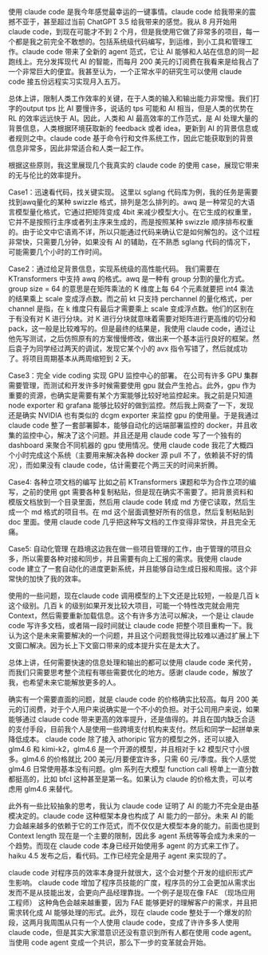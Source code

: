 使用 claude code 是我今年感觉最幸运的一键事情。claude code 给我带来的震撼不亚于，甚至超过当前 ChatGPT 3.5 给我带来的感觉。我从 8 月开始用 claude code，到现在可能才不到 2 个月，但是我使用它做了非常多的项目，每一个都是我之前完全不敢想的。包括系统级代码编写，到运维，到小工具和管理工作。claude code 带来了全新的 agent 范式，它让 AI 能够和人站在信息的同一起跑线上。充分发挥现代 AI 的智能，而每月 200 美元的订阅费在我看来是给我占了一个非常巨大的便宜。我甚至认为，一个正常水平的研究生可以使用 claude code 接五份远程实习实现月入五万。


总体上讲，限制人类工作效率的关键，在于人类的输入和输出能力非常慢。我们打字的output tps 比 AI 要慢许多，说话的 tps 可能和 AI 相当，但是人类的优势在 RL 的效率远远快于 AI。因此，人类和 AI 最高效率的工作范式，是 AI 处理大量的背景信息，人类根据环境获取新的 feedback 或者 idea，更新到 AI 的背景信息或者规则之中。claude code 基于命令行和文件系统工作，因此它能获取到的背景信息非常多，因此非常适合和人类一起工作。

根据这些原则，我这里展现几个我真实的 claude code 的使用 case，展现它带来的无与伦比的效率提升。

Case1：迅速看代码，找关键实现。
这里以 sglang 代码库为例，我的任务是需要找到awq量化的某种 swizzle 格式，排列是怎么排列的。awq 是一种常见的大语言模型量化格式，它通过把矩阵变成 4bit 来减少模型大小。在它生成的权重里，它并不是按照行主序或者列主序来生成的，而是按照某种 swizzle 顺序排布权重的。由于论文中它语焉不详，所以只能通过代码来确认它是如何解包的。这个过程非常快，只需要几分钟，如果没有 AI 的辅助，在不熟悉 sglang 代码的情况下，可能需要几个小时的工作时间。 

Case2：通过给足背景信息，实现系统级的高性能代码。
我们需要在 KTransformers 中支持 awq 的格式。awq 是一种有 group 分割的量化方式。group size = 64 的意思是在矩阵乘法的 K 维度上每 64 个元素就要把 int4 乘法的结果乘上 scale 变成浮点数。而之前 kt 只支持 perchannel 的量化格式，per channel 是指，在 k 维度只有最后才需要乘上 scale 变成浮点数。他们的区别在于有没有对 K 进行分块。对 K 进行分块就意味着需要对矩阵进行更高维的切分和 pack，这一般是比较难写的。但是最终的结果是，我使用 claude code，通过让他先写测试，之后仿照原有的方案慢慢修改，做出来一个基本运行良好的框架。然后袁子为同学经过两天的调试，发现它某个小的 avx 指令写错了，然后就成功了。将项目周期基本从两周缩短到 2 天。

Case3：完全 vide coding 实现 GPU 监控中心的部署。
在公司有许多 GPU 集群需要管理，而测试和开发许多时候需要使用 gpu 就会产生抢占。此外，gpu 作为重要的资源，也确实是需要有某个方案能够比较好地监控起来。我之前是只知道 node exporter 和 grafana 能够比较好的做到监控。然后我上网查了一下，发现还是确实 NVIDIA 也有类似的 dcgm exporter 来监控 gpu 的使用量。于是我通过 claude code 整了一套部署脚本，能够自动化的远端部署监控的 docker，并且收集的监控中心，解决了这个问题。并且还是用 claude code 写了一个独有的 dashboard 来聚合不同机器的 gpu 使用情况。使用 claude code 我花了大概四个小时完成这个系统（主要用来解决各种 docker 源 pull 不了，依赖装不好的情况），而如果没有 claude code，估计需要花个两三天的时间来折腾。

Case4: 各种立项文档的编写
比如之前 KTransformers 课题和华为合作立项的编写，之前的使用 gpt 需要各种复制粘贴，但是现在确实不需要了。把背景资料和模版文档放到一个目录里面，然后用 claude code 转成 md 方便它读取，然后生成一个 md 格式的项目书。在 md 这个层面调整好所有的信息，然后复制粘贴到 doc 里面。使用 claude code 几乎把这种写文档的工作变得非常快，并且完全无痛。

Case5: 自动化管理
在趋境这边我在做一些项目管理的工作，由于管理的项目众多，所以需要各种对接和同步，并且需要有向上汇报的需求。我使用 claude code 建立了一套自动化的进度更新系统，并且能够自动生成日报和周报。这个非常快的加快了我的效率。


使用的一些问题，现在claude code 调用模型的上下文还是比较短，一般是几百 k 这个级别。几百 k 的级别如果开发比较大项目，可能一个特性改完就会用完 Context，然后需要重新加载信息。这个有许多方法可以解决，一个是让 claude code 写许多文档，或者隔一段时间就让 claude code 把整个项目重构一下。我认为这个是未来需要解决的一个问题，并且这个问题我觉得比较难以通过扩展上下文窗口解决。因为长上下文窗口带来的成本提升实在是太大了。

总体上讲，任何需要快速的信息处理和输出的都可以使用 claude code 来代劳，而我们只需要思考整个流程有哪些需要优化的地方。感谢 claude code，解放了我，也希望未来它能解放更多的人。


确实有一个需要直面的问题，就是 claude code 的价格确实比较高。每月 200 美元的订阅费，对于个人用户来说确实是一个不小的负担。对于公司用户来说，如果能够通过 claude code 带来更高的效率提升，还是值得的。并且在国内缺乏合适的支付手段，目前我个人是使用一些跨境支付机构来支付。然后和同学一起拼单来降低成本。
claude code 除了接入 athoripic 官方的模型之外，还可以接入 glm4.6 和 kimi-k2，glm4.6 是一个开源的模型，并且相对于 k2 模型尺寸小很多。glm4.6 的价格就比 200 美元/月要便宜许多，只需 60 元/季度。我个人感觉 glm4.6 日常使用基本没有问题。glm 系列在大模型 function call 榜单上一直分数都挺高的，比如 bfcl 这种甚至是第一名。如果认为 claude 的价格太贵，可以考虑用 glm4.6 来替代。

此外有一些比较抽象的思考，我认为 claude code 证明了 AI 的能力不完全是由基模决定的。claude code 这种框架本身也构成了 AI 能力的一部分。未来 AI 的能力会越来越多的依赖于它的工作范式，而不仅仅是大模型本身的能力。前面也提到 Context length 现在是一个主要的限制，因此多 agent 系统等等会成为未来的一个趋势。而现在 claude code 本身已经开始使用多 agent 的方式来工作了。haiku 4.5 发布之后，看代码。工作已经完全是用子 agent 来实现的了。

claude code 对程序员的效率本身提升就很大，这个会对整个开发的组织形式产生影响。 claude code 增加了程序员技能的广度，程序员的分工会更加从需求出发而不是从技能出发，会更向产品经理靠拢。一个例子是现在像 FAE （现场应用工程师） 这种角色会越来越重要，因为 FAE 能够更好的理解客户的需求，并且把需求转化成 AI 能够处理的形式。此外，现在 claude code 整处于一个爆发的阶段，这两月我周围从只有一个人使用 claude code，变成了许许多多人使用 claude code，但是其实大家潜意识还没有意识到所有人都在使用 code agent。当使用 code agent 变成一个共识，那么下一步的变革就会开始。
